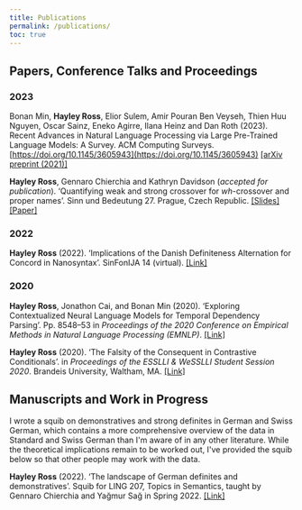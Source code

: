 ```yaml
---
title: Publications
permalink: /publications/
toc: true
---
```


## Papers, Conference Talks and Proceedings

### 2023

Bonan Min, **Hayley Ross**, Elior Sulem, Amir Pouran Ben Veyseh, Thien Huu Nguyen, Oscar Sainz, Eneko Agirre, Ilana Heinz and Dan Roth (2023). Recent Advances in Natural Language Processing via Large Pre-Trained Language Models: A Survey. ACM Computing Surveys. [https://doi.org/10.1145/3605943](https://doi.org/10.1145/3605943) [\[arXiv preprint (2021)\]](https://arxiv.org/abs/2111.01243)

**Hayley Ross**, Gennaro Chierchia and Kathryn Davidson (_accepted for publication_). ‘Quantifying weak and strong crossover for _wh_-crossover and proper names’. Sinn und Bedeutung 27. Prague, Czech Republic.  [\[Slides\]](/assets/publications/Ross-et-al_SuB_Crossover_Presentation.pdf) [\[Paper\]](https://ojs.ub.uni-konstanz.de/sub/index.php/sub/article/view/1085)

### 2022

**Hayley Ross** (2022). ‘Implications of the Danish Definiteness Alternation for Concord in Nanosyntax’. SinFonIJA 14 (virtual). [\[Link\]](https://godisnjak.ff.uns.ac.rs/index.php/gff/article/view/2270/2211)

### 2020

**Hayley Ross**, Jonathon Cai, and Bonan Min (2020). ‘Exploring Contextualized Neural Language Models for Temporal Dependency Parsing’. Pp. 8548–53 in <i>Proceedings of the 2020 Conference on Empirical Methods in Natural Language Processing (EMNLP)</i>. [\[Link\]](https://www.aclweb.org/anthology/2020.emnlp-main.689)

**Hayley Ross** (2020). ‘The Falsity of the Consequent in Contrastive Conditionals’. in <i>Proceedings of the ESSLLI &amp; WeSSLLI Student Session 2020</i>. Brandeis University, Waltham, MA. [\[Link\]](https://www.brandeis.edu/nasslli2020/pdfs/student-session-proceedings-compressed.pdf)

## Manuscripts and Work in Progress

I wrote a squib on demonstratives and strong definites in German and Swiss German, which contains a more comprehensive overview of the data in Standard and Swiss German than I'm aware of in any other literature. While the theoretical implications remain to be worked out, I've provided the squib below so that other people may work with the data.

**Hayley Ross** (2022). ‘The landscape of German definites and demonstratives’. Squib for LING 207, Topics in Semantics, taught by Gennaro Chierchia and Yağmur Sağ in Spring 2022.  [\[Link\]](/assets/publications/GermanDemonstratives-Squib_revised.pdf)


